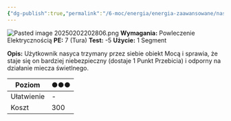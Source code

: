 ```yaml
---
{"dg-publish":true,"permalink":"/6-moc/energia/energia-zaawansowane/nasycenie-broni/","dgPassFrontmatter":true}
---
```


![Pasted image 20250202202806.png](/img/user/6%20Obrazy/Pasted%20image%2020250202202806.png)
**Wymagania:** Powleczenie Elektrycznością
**PE:** 7 (Tura)
**Test:** -5
**Użycie:** 1 Segment

**Opis:** Użytkownik nasyca trzymany przez siebie obiekt Mocą i sprawia, że staje się on bardziej niebezpieczny (dostaje 1 Punkt Przebicia) i odporny na działanie miecza świetlnego.

| Poziom     | ●●● |
| ---------- | --- |
| Ułatwienie | -   |
| Koszt      | 300 |